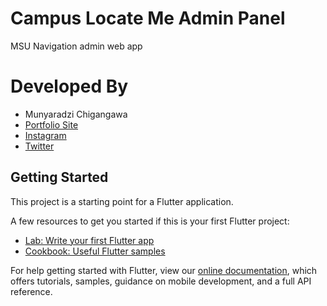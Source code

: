 # Campus Locate Me Admin Panel

MSU Navigation admin web app 

# Developed By

* Munyaradzi Chigangawa 
 * [Portfolio Site](http://www.munyaradzichigangawa-6e6a3.web.app)
 * [Instagram](https://www.instagram.com/munyaradzichigangawa/)
 * [Twitter](https://twitter.com/mchigangawa)

## Getting Started

This project is a starting point for a Flutter application.

A few resources to get you started if this is your first Flutter project:

- [Lab: Write your first Flutter app](https://flutter.dev/docs/get-started/codelab)
- [Cookbook: Useful Flutter samples](https://flutter.dev/docs/cookbook)

For help getting started with Flutter, view our
[online documentation](https://flutter.dev/docs), which offers tutorials,
samples, guidance on mobile development, and a full API reference.
